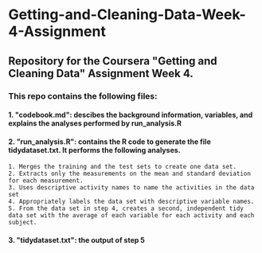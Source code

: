 # Getting-and-Cleaning-Data-Week-4-Assignment

## Repository for the Coursera "Getting and Cleaning Data" Assignment Week 4. 

### This repo contains the following files:

#### 1. "codebook.md": descibes the background information, variables, and explains the analyses performed by run_analysis.R
#### 2. "run_analysis.R": contains the R code to generate the file tidydataset.txt. It performs the following analyses.

    1. Merges the training and the test sets to create one data set.
    2. Extracts only the measurements on the mean and standard deviation for each measurement.
    3. Uses descriptive activity names to name the activities in the data set
    4. Appropriately labels the data set with descriptive variable names.
    5. From the data set in step 4, creates a second, independent tidy data set with the average of each variable for each activity and each subject.
    
    
#### 3. "tidydataset.txt": the output of step 5
